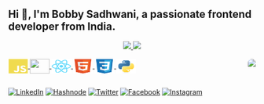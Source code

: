 ## Hi 👋, I'm Bobby Sadhwani, a passionate frontend developer from India.
<div align="center">
  <a href="https://github.com/Bobby-coder">
  <img height="180em" src="https://github-readme-stats.vercel.app/api?username=Bobby-coder&show_icons=true&theme=dracula&include_all_commits=true&count_private=true"/>
  <img height="180em" src="https://github-readme-stats.vercel.app/api/top-langs/?username=Bobby-coder&layout=compact&langs_count=7&theme=dracula"/>
</div>

<div style="display: inline_block"><br>
   
  <img align="center"  height="30" width="40" src="https://raw.githubusercontent.com/devicons/devicon/master/icons/javascript/javascript-plain.svg">
  <img align="center"  height="30" width="40" src="https://www.svgrepo.com/show/354431/tailwindcss-icon.svg">
  <img align="center"  height="30" width="40" src="https://raw.githubusercontent.com/devicons/devicon/master/icons/react/react-original.svg">
  <img align="center"  height="30" width="40" src="https://raw.githubusercontent.com/devicons/devicon/master/icons/html5/html5-original.svg">
  <img align="center"  height="30" width="40" src="https://raw.githubusercontent.com/devicons/devicon/master/icons/css3/css3-original.svg">
  <img align="center"  height="30" width="40" src="https://raw.githubusercontent.com/devicons/devicon/master/icons/python/python-original.svg">
  <img align="right"  height="150" style="border-radius:50px;" src="https://camo.githubusercontent.com/683e2187241c641430216c864ce93fc5a0e0dfb232c5a01d1c54b54d63aa8cb2/68747470733a2f2f63646e2e6472696262626c652e636f6d2f75736572732f313136323037372f73637265656e73686f74732f333834383931342f70726f6772616d6d65722e676966?width=676&height=676">
  
</div>
  
  ##
 <a href = "https://www.linkedin.com/in/bobby-sadhwani">![LinkedIn](https://img.shields.io/badge/linkedin-%230077B5.svg?style=for-the-badge&logo=linkedin&logoColor=white)</a> 
 <a href = "https://bobby-sadhwani.hashnode.dev/">![Hashnode](https://img.shields.io/badge/Hashnode-2962FF?style=for-the-badge&logo=hashnode&logoColor=white)</a>
 <a href = "https://twitter.com/BOBBY__SADHWANI">![Twitter](https://img.shields.io/badge/Twitter-%231DA1F2.svg?style=for-the-badge&logo=Twitter&logoColor=white)</a>
 <a href = "https://twitter.com/BOBBY__SADHWANI">![Facebook](https://img.shields.io/badge/Facebook-%231877F2.svg?style=for-the-badge&logo=Facebook&logoColor=white)</a>
 <a href = "https://twitter.com/BOBBY__SADHWANI">![Instagram](https://img.shields.io/badge/Instagram-%23E4405F.svg?style=for-the-badge&logo=Instagram&logoColor=white)</a>


